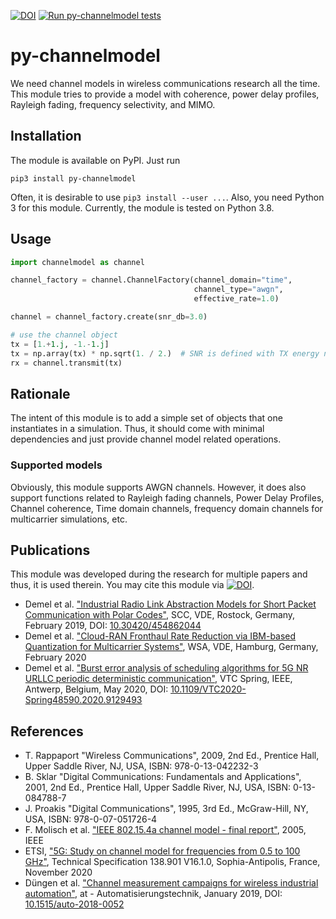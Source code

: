 [![DOI](https://zenodo.org/badge/DOI/10.5281/zenodo.7382873.svg)](https://doi.org/10.5281/zenodo.7382873) [![Run py-channelmodel tests](https://github.com/jdemel/py-channelmodel/actions/workflows/run_tests.yml/badge.svg)](https://github.com/jdemel/py-channelmodel/actions/workflows/run_tests.yml)


# py-channelmodel

We need channel models in wireless communications research all the time. This module tries to provide a model with coherence, power delay profiles, Rayleigh fading, frequency selectivity, and MIMO.

## Installation

The module is available on PyPI. Just run

```
pip3 install py-channelmodel
```
Often, it is desirable to use `pip3 install --user ...`. Also, you need Python 3 for this module. Currently, the module is tested on Python 3.8.


## Usage

```python
import channelmodel as channel

channel_factory = channel.ChannelFactory(channel_domain="time",
                                         channel_type="awgn",
                                         effective_rate=1.0)

channel = channel_factory.create(snr_db=3.0)

# use the channel object
tx = [1.+1.j, -1.-1.j]
tx = np.array(tx) * np.sqrt(1. / 2.)  # SNR is defined with TX energy normalized to 1.!
rx = channel.transmit(tx)
```

## Rationale
The intent of this module is to add a simple set of objects that one instantiates in a simulation. Thus, it should come with minimal dependencies and just provide channel model related operations.

### Supported models

Obviously, this module supports AWGN channels. However, it does also support functions related to Rayleigh fading channels, Power Delay Profiles, Channel coherence, Time domain channels, frequency domain channels for multicarrier simulations, etc.


## Publications
This module was developed during the research for multiple papers and thus, it is used therein.
You may cite this module via [![DOI](https://zenodo.org/badge/DOI/10.5281/zenodo.7382873.svg)](https://doi.org/10.5281/zenodo.7382873).

* Demel et al. ["Industrial Radio Link Abstraction Models for Short Packet Communication with Polar Codes"](https://www.vde-verlag.de/proceedings-de/454862044.html), SCC, VDE, Rostock, Germany, February 2019, DOI: [10.30420/454862044](https://doi.org/10.30420/454862044)
* Demel et al. ["Cloud-RAN Fronthaul Rate Reduction via IBM-based Quantization for Multicarrier Systems"](https://ieeexplore.ieee.org/document/9097115), WSA, VDE, Hamburg, Germany, February 2020
* Demel et al. ["Burst error analysis of scheduling algorithms for 5G NR URLLC periodic deterministic communication"](https://ieeexplore.ieee.org/document/9129493), VTC Spring, IEEE, Antwerp, Belgium, May 2020, DOI: [10.1109/VTC2020-Spring48590.2020.9129493](https://doi.org/10.1109/VTC2020-Spring48590.2020.9129493)


## References

* T. Rappaport "Wireless Communications", 2009, 2nd Ed., Prentice Hall, Upper Saddle River, NJ, USA, ISBN: 978-0-13-042232-3
* B. Sklar "Digital Communications: Fundamentals and Applications", 2001, 2nd Ed., Prentice Hall, Upper Saddle River, NJ, USA, ISBN: 0-13-084788-7
* J. Proakis "Digital Communications", 1995, 3rd Ed., McGraw-Hill, NY, USA, ISBN: 978-0-07-051726-4
* F. Molisch et al. ["IEEE 802.15.4a channel model - final report"](https://www.ieee802.org/15/pub/04/15-04-0662-02-004a-channel-model-final-report-r1.pdf), 2005, IEEE
* ETSI, ["5G: Study on channel model for frequencies from 0.5 to 100 GHz"](https://www.etsi.org/deliver/etsi_tr/138900_138999/138901/16.01.00_60/tr_138901v160100p.pdf), Technical Specification 138.901 V16.1.0, Sophia-Antipolis, France, November 2020
* Düngen et al. ["Channel measurement campaigns for wireless industrial automation"](), at - Automatisierungstechnik, January 2019, DOI: [10.1515/auto-2018-0052](https://doi.org/10.1515/auto-2018-0052)
